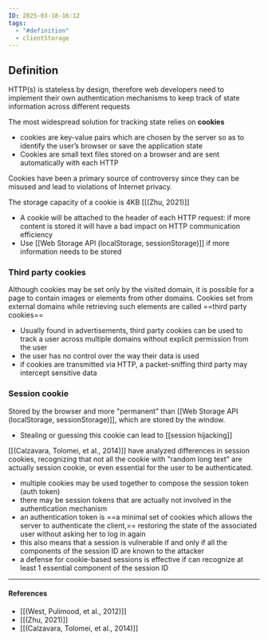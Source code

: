 ```yaml
---
ID: 2025-03-18-16:12
tags:
  - "#definition"
  - clientStorage
---
```

## Definition

HTTP(s) is stateless by design, therefore web developers need to implement their own authentication mechanisms to keep track of state information across different requests

The most widespread solution for tracking state relies on **cookies**
- cookies are key-value pairs which are chosen by the server so as to identify the user’s browser or save the application state
- Cookies are small text files stored on a browser and are sent automatically with each HTTP

Cookies have been a primary source of controversy since they can be misused and lead to violations of Internet privacy.

The storage capacity of a cookie is 4KB [[(Zhu, 2021)]]
- A cookie will be attached to the header of each HTTP request: if more content is stored it will have a bad impact on HTTP communication efficiency
- Use [[Web Storage API (localStorage, sessionStorage)]] if more information needs to be stored

### Third party cookies

Although cookies may be set only by the visited domain, it is possible for a page to contain images or elements from other domains. Cookies set from external domains while retrieving such elements are called ==third party cookies==
- Usually found in advertisements,  third party cookies can be used to track a user across multiple domains without explicit  permission from the user
- the user has no control over the way their data is used
- if cookies are transmitted via HTTP, a packet-sniffing third party may intercept sensitive data

### Session cookie

Stored by the browser and more "permanent" than [[Web Storage API (localStorage, sessionStorage)]], which are stored by the window.
- Stealing or guessing this cookie can lead to [[session hijacking]]

 [[(Calzavara, Tolomei, et al., 2014)]] have analyzed differences in session cookies, recognizing that not all the cookie with "random long text" are actually session cookie, or even essential for the user to be authenticated.
 - multiple cookies may be used together to compose the session token (auth token)
 - there may be session tokens that are actually not involved in the authentication mechanism
 - an authentication token is ==a minimal set of cookies which allows the server to authenticate the client,== restoring the state of the associated user without asking her to log in again
 - this also means that a session is vulnerable if and only if all the components of the session ID are known to the attacker
 - a defense for cookie-based sessions is effective if can recognize at least 1 essential component of the session ID

---
#### References
- [[(West, Pulimood, et al., 2012)]]
- [[(Zhu, 2021)]]
- [[(Calzavara, Tolomei, et al., 2014)]]